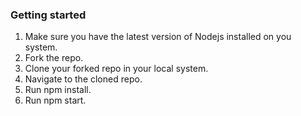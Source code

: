 ### Getting started
1. Make sure you have the latest version of Nodejs installed on you system.
2. Fork the repo.
3. Clone your forked repo in your local system.
4. Navigate to the cloned repo.
5. Run npm install.
6. Run npm start.

